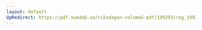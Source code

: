 ```yaml
---
layout: default
UpRedirect: https://pdf.swedeb.se/riksdagen-volumeG-pdf/199293/reg_199293_AU/reg_199293_AU_0001.pdf
---
```

